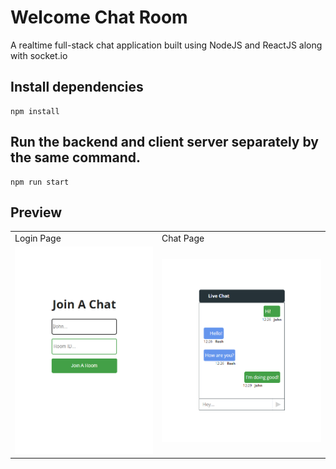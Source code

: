 # Welcome Chat Room
A realtime full-stack chat application built using NodeJS and ReactJS along with socket.io

## Install dependencies
```
npm install
```

## Run the backend and client server separately by the same command.
```
npm run start
```

## Preview

<table>
  <tr>
    <td>Login Page</td>
    <td>Chat Page</td>
  </tr>
  <tr>
    <td><img src="assets/Screenshot-101.png"</td>
    <td><img src="assets/Screenshot-102.png"</td>
  </tr>
</table>
